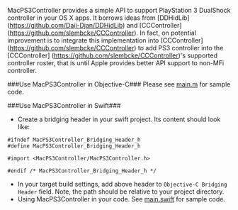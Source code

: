 MacPS3Controller provides a simple API to support PlayStation 3 DualShock controller in your OS X apps. It borrows ideas from
[DDHidLib] (https://github.com/Daij-Djan/DDHidLib) and [CCController] (https://github.com/slembcke/CCController). In fact, on
potential improvement is to integrate this implementation into [CCController] (https://github.com/slembcke/CCController) to
add PS3 controller into the [CCController] (https://github.com/slembcke/CCController)'s supported controller roster, that is until Apple provides better API support to non-MFi controller.

###Use MacPS3Controller in Objective-C###
Please see [main.m](https://github.com/mrfortynine/MacPS3Controller/blob/master/MacPS3Controller/main.m) for sample code.

###Use MacPS3Controller in Swift###
- Create a bridging header in your swift project. Its content should look like:
```
#ifndef MacPS3Controller_Bridging_Header_h
#define MacPS3Controller_Bridging_Header_h

#import <MacPS3Controller/MacPS3Controller.h>

#endif /* MacPS3Controller_Bridging_Header_h */
```

- In your target build settings, add above header to `Objective-C Bridging Header` field. Note, the path should be relative to
your project directory.
- Using MacPS3Controller in your code. See [main.swift](https://github.com/mrfortynine/MacPS3Controller/blob/master/MacPS3ControllerSwiftTest/main.swift) for sample code.



